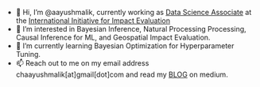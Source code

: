 - 👋 Hi, I’m @aayushmalik, currently working as [Data Science Associate](https://www.3ieimpact.org/about-us/meet-the-team/aayush-malik) at the [International Initiative for Impact Evaluation](http://3ieimpact.org/)
- 👀 I’m interested in Bayesian Inference, Natural Processing Processing, Causal Inference for ML, and Geospatial Impact Evaluation.
- 🌱 I’m currently learning Bayesian Optimization for Hyperparameter Tuning.
- 📫 Reach out to me on my email address chaayushmalik[at]gmail[dot]com and read my [BLOG](https://chaayushmalik.medium.com/) on medium.
